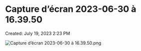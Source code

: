 # Capture d’écran 2023-06-30 à 16.39.50

Created: July 19, 2023 2:23 PM

![Capture d’écran 2023-06-30 à 16.39.50.png](Capture%20d%E2%80%99e%CC%81cran%202023-06-30%20a%CC%80%2016%2039%2050%201516daeb040e418eb9cb280ec5643fec/Capture_decran_2023-06-30_a_16.39.50.png)